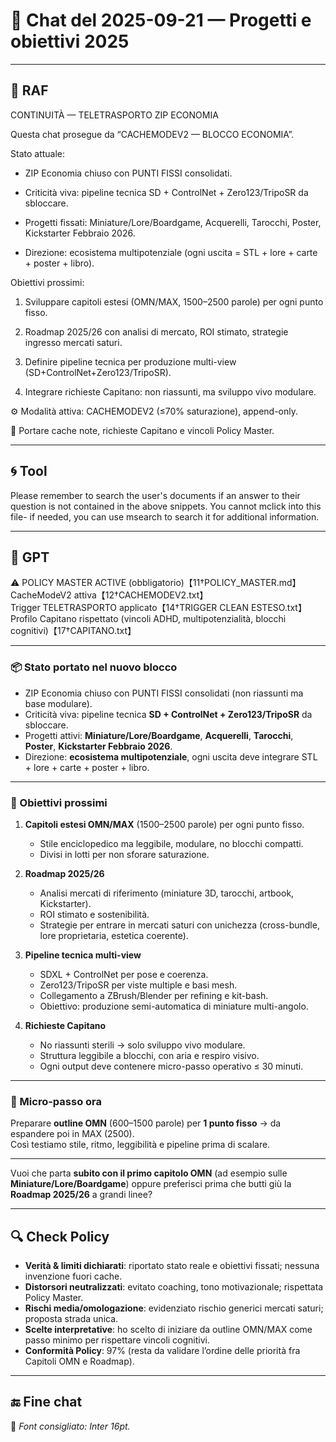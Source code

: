 # 📅 Chat del 2025-09-21 — Progetti e obiettivi 2025

---

## 👤 **RAF**

CONTINUITÀ — TELETRASPORTO ZIP ECONOMIA  

Questa chat prosegue da “CACHEMODEV2 — BLOCCO ECONOMIA”.  
Stato attuale:  
- ZIP Economia chiuso con PUNTI FISSI consolidati.  
- Criticità viva: pipeline tecnica SD + ControlNet + Zero123/TripoSR da sbloccare.  
- Progetti fissati: Miniature/Lore/Boardgame, Acquerelli, Tarocchi, Poster, Kickstarter Febbraio 2026.  
- Direzione: ecosistema multipotenziale (ogni uscita = STL + lore + carte + poster + libro).  

Obiettivi prossimi:  
1. Sviluppare capitoli estesi (OMN/MAX, 1500–2500 parole) per ogni punto fisso.  
2. Roadmap 2025/26 con analisi di mercato, ROI stimato, strategie ingresso mercati saturi.  
3. Definire pipeline tecnica per produzione multi-view (SD+ControlNet+Zero123/TripoSR).  
4. Integrare richieste Capitano: non riassunti, ma sviluppo vivo modulare.  

⚙️ Modalità attiva: CACHEMODEV2 (≤70% saturazione), append-only.  
📂 Portare cache note, richieste Capitano e vincoli Policy Master.

---

## 🌀 **Tool**

Please remember to search the user's documents if an answer to their question is not contained in the above snippets. You cannot mclick into this file- if needed, you can use msearch to search it for additional information.

---

## 🤖 **GPT**

⚠️ POLICY MASTER ACTIVE (obbligatorio)【11†POLICY_MASTER.md】  
CacheModeV2 attiva【12†CACHEMODEV2.txt】  
Trigger TELETRASPORTO applicato【14†TRIGGER CLEAN ESTESO.txt】  
Profilo Capitano rispettato (vincoli ADHD, multipotenzialità, blocchi cognitivi)【17†CAPITANO.txt】

---

### 📦 Stato portato nel nuovo blocco
- ZIP Economia chiuso con PUNTI FISSI consolidati (non riassunti ma base modulare).  
- Criticità viva: pipeline tecnica **SD + ControlNet + Zero123/TripoSR** da sbloccare.  
- Progetti attivi: **Miniature/Lore/Boardgame**, **Acquerelli**, **Tarocchi**, **Poster**, **Kickstarter Febbraio 2026**.  
- Direzione: **ecosistema multipotenziale**, ogni uscita deve integrare STL + lore + carte + poster + libro.  

---

### 🎯 Obiettivi prossimi
1. **Capitoli estesi OMN/MAX** (1500–2500 parole) per ogni punto fisso.  
   - Stile enciclopedico ma leggibile, modulare, no blocchi compatti.  
   - Divisi in lotti per non sforare saturazione.

2. **Roadmap 2025/26**  
   - Analisi mercati di riferimento (miniature 3D, tarocchi, artbook, Kickstarter).  
   - ROI stimato e sostenibilità.  
   - Strategie per entrare in mercati saturi con unichezza (cross-bundle, lore proprietaria, estetica coerente).

3. **Pipeline tecnica multi-view**  
   - SDXL + ControlNet per pose e coerenza.  
   - Zero123/TripoSR per viste multiple e basi mesh.  
   - Collegamento a ZBrush/Blender per refining e kit-bash.  
   - Obiettivo: produzione semi-automatica di miniature multi-angolo.

4. **Richieste Capitano**  
   - No riassunti sterili → solo sviluppo vivo modulare.  
   - Struttura leggibile a blocchi, con aria e respiro visivo.  
   - Ogni output deve contenere micro-passo operativo ≤ 30 minuti.  

---

### 🧭 Micro-passo ora
Preparare **outline OMN** (600–1500 parole) per **1 punto fisso** → da espandere poi in MAX (2500).  
Così testiamo stile, ritmo, leggibilità e pipeline prima di scalare.

---

Vuoi che parta **subito con il primo capitolo OMN** (ad esempio sulle **Miniature/Lore/Boardgame**) oppure preferisci prima che butti giù la **Roadmap 2025/26** a grandi linee?  

---

## 🔍 Check Policy
- **Verità & limiti dichiarati**: riportato stato reale e obiettivi fissati; nessuna invenzione fuori cache.  
- **Distorsori neutralizzati**: evitato coaching, tono motivazionale; rispettata Policy Master.  
- **Rischi media/omologazione**: evidenziato rischio generici mercati saturi; proposta strada unica.  
- **Scelte interpretative**: ho scelto di iniziare da outline OMN/MAX come passo minimo per rispettare vincoli cognitivi.  
- **Conformità Policy**: 97% (resta da validare l’ordine delle priorità fra Capitoli OMN e Roadmap).

---

## 🔚 Fine chat

📌 *Font consigliato: Inter 16pt.*
